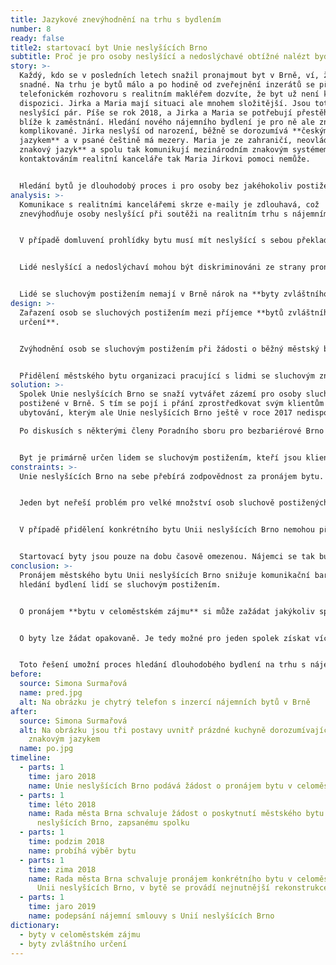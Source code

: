 ```yaml
---
title: Jazykové znevýhodnění na trhu s bydlením
number: 8
ready: false
title2: startovací byt Unie neslyšících Brno
subtitle: Proč je pro osoby neslyšící a nedoslýchavé obtížné nalézt bydlení v Brně?
story: >-
  Každý, kdo se v posledních letech snažil pronajmout byt v Brně, ví, že to není
  snadné. Na trhu je bytů málo a po hodině od zveřejnění inzerátů se při
  telefonickém rozhovoru s realitním makléřem dozvíte, že byt už není k
  dispozici. Jirka a Maria mají situaci ale mnohem složitější. Jsou totiž
  neslyšící pár. Píše se rok 2018, a Jirka a Maria se potřebují přestěhovat
  blíže k zaměstnání. Hledání nového nájemního bydlení je pro ně ale značně
  komplikované. Jirka neslyší od narození, běžně se dorozumívá **českým znakovým
  jazykem** a v psané češtině má mezery. Maria je ze zahraničí, neovládá **český
  znakový jazyk** a spolu tak komunikují mezinárodním znakovým systémem. S
  kontaktováním realitní kanceláře tak Maria Jirkovi pomoci nemůže.


  Hledání bytů je dlouhodobý proces i pro osoby bez jakéhokoliv postižení, ale pro osoby neslyšící je to opravdová výzva. Komunikace s realitními kancelářemi, která je odkázaná na psaní e-mailů, často ústí v obsazení bytu těmi, kteří si domluvili prohlídku dříve telefonicky. Jirka telefonicky s realitní kanceláří pochopitelně komunikovat nemůže a než stačí poslat kostrbatý e-mail, předběhnou jej řady volajících. I když se mu podaří domluvit nějakou prohlídku bytu, je složité se s makléřem domluvit. Ke každé prohlídce si musí zvát na pomoc tlumočníka, což je finančně náročné. Také jej mrzí, když makléř mluví pouze s tlumočníkem a Jirku ignoruje, jakoby tam nebyl. V konečném důsledku pak maitel upřednostní jiné zájemnce, se kterými může komunikovat přímo. Pronajmutí bytu tak je pro Jirku s Marií téměř neřešitelný úkol.
analysis: >-
  Komunikace s realitními kancelářemi skrze e-maily je zdlouhavá, což
  znevýhodňuje osoby neslyšící při soutěži na realitním trhu s nájemním bydlení.


  V případě domluvení prohlídky bytu musí mít neslyšící s sebou překladatele.


  Lidé neslyšící a nedoslýchaví mohou být diskriminováni ze strany pronajímatelů bytů, kteří jejich znevýhodnění často vnímají jako překážku pro pronájem bytu. 


  Lidé se sluchovým postižením nemají v Brně nárok na **byty zvláštního určení**, které jsou primárně určené pro osoby pohybově či zrakově postižené.
design: >-
  Zařazení osob se sluchových postižením mezi příjemce **bytů zvláštního
  určení**.


  Zvýhodnění osob se sluchovým postižením při žádosti o běžný městský byt.


  Přidělení městského bytu organizaci pracující s lidmi se sluchovým znevýhodněním, která by jej následně pronajímala lidem se sluchovým postižením.
solution: >-
  Spolek Unie neslyšících Brno se snaží vytvářet zázemí pro osoby sluchově
  postižené v Brně. S tím se pojí i přání zprostředkovat svým klientům i
  ubytování, kterým ale Unie neslyšících Brno ještě v roce 2017 nedisponovala.

  Po diskusích s některými členy Poradního sboru pro bezbariérové Brno se Unie neslyšících Brno rozhodla požádat Radu města Brna o pronájem **bytu v celoměstském zájmu**, který by byl primárně určen jako startovací byt pro klienty Unie neslyšících Brno. V srpnu 2018 Rada města Brna tuto žádost schválila. Následně byl vybrán konkrétní byt o velikosti 2+kk v městské části Brno-střed, jehož pronájem byl Unii neslyšících Brno schválen v lednu roku 2019. V březnu 2019 byla podepsána nájemní smlouva s Unií neslyšících Brno. Poté se do bytu nastěhovali první klienti Unie neslyšících Brno, mladý neslyšící pár.


  Byt je primárně určen lidem se sluchovým postižením, kteří jsou klienti či zaměstnanci Unie neslyšících Brno a kteří splní i další podmínky stanovené Únií neslyšících Brno. Jelikož je byt zamýšlen jako startovací, měl by být poskytnut nájemcům po dobu dvou let a následně předán dalším nájemcům.
constraints: >-
  Unie neslyšících Brno na sebe přebírá zodpovědnost za pronájem bytu.


  Jeden byt neřeší problém pro velké množství osob sluchově postižených, kteří jsou znevýhodněni na trhu s nájemním bydlení. 


  V případě přidělení konkrétního bytu Unii neslyšících Brno nemohou případní další nájemci ovlivňovat polohu bytu v rámci města ani jiné charakteristiky bytu. 


  Startovací byty jsou pouze na dobu časově omezenou. Nájemci se tak budou i v budoucnu potýkat s problémem hledání nájemního bydlení.
conclusion: >-
  Pronájem městského bytu Unii neslyšících Brno snižuje komunikační bariéru při
  hledání bydlení lidí se sluchovým postižením. 


  O pronájem **bytu v celoměstském zájmu** si může zažádat jakýkoliv spolek (např. Unie neslyšících Brno).


  O byty lze žádat opakovaně. Je tedy možné pro jeden spolek získat více bytů pro své klienty. 


  Toto řešení umožní proces hledání dlouhodobého bydlení na trhu s nájemními byty alespoň oddálit a poskytne dotyčným dostatek času pro jeho nalezení.
before:
  source: Simona Surmařová
  name: pred.jpg
  alt: Na obrázku je chytrý telefon s inzercí nájemních bytů v Brně
after:
  source: Simona Surmařová
  alt: Na obrázku jsou tři postavy uvnitř prázdné kuchyně dorozumívající se
    znakovým jazykem
  name: po.jpg
timeline:
  - parts: 1
    time: jaro 2018
    name: Unie neslyšících Brno podává žádost o pronájem bytu v celoměstském zájmu
  - parts: 1
    time: léto 2018
    name: Rada města Brna schvaluje žádost o poskytnutí městského bytu Unii
      neslyšících Brno, zapsanému spolku
  - parts: 1
    time: podzim 2018
    name: probíhá výběr bytu
  - parts: 1
    time: zima 2018
    name: Rada města Brna schvaluje pronájem konkrétního bytu v celoměstském zájmu
      Unii neslyšících Brno, v bytě se provádí nejnutnější rekonstrukce
  - parts: 1
    time: jaro 2019
    name: podepsání nájemní smlouvy s Unií neslyšících Brno
dictionary:
  - byty v celoměstském zájmu
  - byty zvláštního určení
---
```

